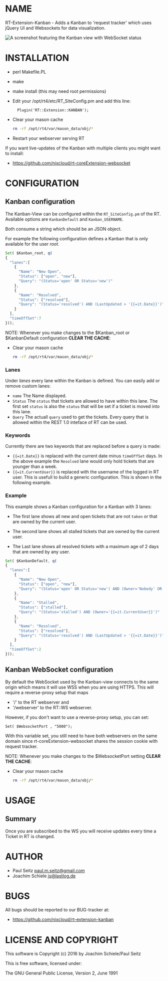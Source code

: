 # NAME

RT-Extension-Kanban - Adds a Kanban to 'request tracker' which uses jQuery UI and Websockets for data visualization.

![A screenshot featuring the Kanban view with WebSocket status](https://raw.githubusercontent.com/nixcloud/rt-extension-kanban/master/screenshots/kanban.jpg)


# INSTALLATION

- perl Makefile.PL
- make
- make install (this may need root permissions)
- Edit your /opt/rt4/etc/RT_SiteConfig.pm and add this line:

        Plugin('RT::Extension::KANBAN');

- Clear your mason cache
    ```sh
    rm -rf /opt/rt4/var/mason_data/obj/*
    ```
- Restart your webserver serving RT

If you want live-updates of the Kanban with multiple clients you might want to install:

*  <https://github.com/nixcloud/rt-coreExtension-websocket>

# CONFIGURATION

## Kanban configuration

The Kanban-View can be configured within the `RT_SiteConfig.pm` of the RT. 
Available options are `KanbanDefault` and `Kanban_USERNAME`.

Both consume a string which should be an JSON object. 

For example the following configuration defines a Kanban that is only available for the user _root_.

```javascript
Set( $Kanban_root, q(
{
  "lanes":[
    {
      "Name": "New Open",
      "Status": ["open", "new"],
      "Query": "(Status='open' OR Status='new')"
    },
    {
      "Name": "Resolved",
      "Status": ["resolved"],
      "Query": "(Status='resolved') AND (LastUpdated > '{{=it.Date}}')"
    }
  ],
  "timeOffSet":7
}));
```  

NOTE: Whenever you make changes to the $Kanban_root or $KanbanDefault configuration **CLEAR THE CACHE**:

- Clear your mason cache
    ```sh
    rm -rf /opt/rt4/var/mason_data/obj/*
    ```

### Lanes
Under _lanes_ every lane within the Kanban is defined. You can easily add or remove custom lanes:

* `name` The Name displayed.
* `Status` The `status` that tickets are allowed to have within this lane. The first set `status` is also the `status` that will be set if a ticket is moved into this lane.
* `Query` The actuall `query` used to get the tickets. Every query that is allowed within the REST 1.0 inteface of RT can be used. 

### Keywords
Currently there are two keywords that are replaced before a query is made:

- `{{=it.Date}}` is replaced with the current date minus `timeOffSet` days. In the above example the `Resolved` lane would only hold tickets that are younger than a week. 
- `{{=it.CurrentUser}}` is replaced with the username of the logged in RT user. This is usefull to build a generic configuration. This is shown in the following example. 

### Example

This example shows a Kanban configuration for a Kanban with 3 lanes: 

* The first lane shows all new and open tickets that are not `taken` or that are owned by the current user. 

* The second lane shows all stalled tickets that are owned by the current user. 

* The Last lane shows all resolved tickets with a maximum age of 2 days that are owned by any user.

```javascript
Set( $KanbanDefault, q(
{
  "lanes":[
    {
      "Name": "New Open",
      "Status": ["open", "new"],
      "Query": "(Status='open' OR Status='new') AND (Owner='Nobody' OR Owner='{{=it.CurrentUser}}')"
    },
    {
      "Name": "Stalled",
      "Status": ["stalled"],
      "Query": "(Status='stalled') AND (Owner='{{=it.CurrentUser}}')"
    },
    {
      "Name": "Resolved",
      "Status": ["resolved"],
      "Query": "(Status='resolved') AND (LastUpdated > '{{=it.Date}}')"
    }
  ],
  "timeOffSet":2
}));
```  


## Kanban WebSocket configuration

By default the WebSocket used by the Kanban-view connects to the same origin which means it will use WSS 
when you are using HTTPS. This will require a reverse-proxy setup that maps 

* '/' to the RT webserver and 
* '/webserver' to the RT::WS webserver.

However, if you don't want to use a reverse-proxy setup, you can set:

    Set( $WebsocketPort , "5000");

With this variable set, you still need to have both webservers on the same domain since rt-coreExtension-websocket 
shares the session cookie with request tracker.

NOTE: Whenever you make changes to the $WebsocketPort setting **CLEAR THE CACHE**:

- Clear your mason cache
    ```sh
    rm -rf /opt/rt4/var/mason_data/obj/*
    ```

# USAGE

## Summary
Once you are subscribed to the WS you will receive updates every time a Ticket in RT is changed.

# AUTHOR

- Paul Seitz <paul.m.seitz@gmail.com>
- Joachim Schiele <js@lastlog.de>

# BUGS

All bugs should be reported to our BUG-tracker at: 

* <https://github.com/nixcloud/rt-extension-kanban>

# LICENSE AND COPYRIGHT

This software is Copyright (c) 2016 by Joachim Schiele/Paul Seitz

This is free software, licensed under:

  The GNU General Public License, Version 2, June 1991

